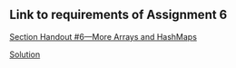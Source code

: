 <h2>Link to requirements of Assignment 6</h2>
<a href="https://see.stanford.edu/materials/icspmcs106a/34-section-handout-6.pdf">Section Handout #6—More Arrays and HashMaps</a>

<a href="https://see.stanford.edu/materials/icspmcs106a/34a-section-6-solutions.pdf">Solution</a>



